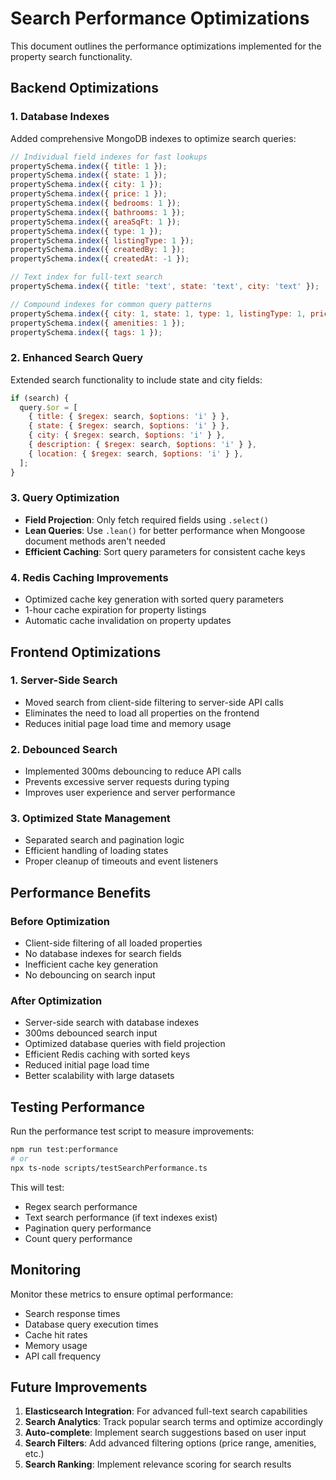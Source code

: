 # Search Performance Optimizations

This document outlines the performance optimizations implemented for the property search functionality.

## Backend Optimizations

### 1. Database Indexes
Added comprehensive MongoDB indexes to optimize search queries:

```javascript
// Individual field indexes for fast lookups
propertySchema.index({ title: 1 });
propertySchema.index({ state: 1 });
propertySchema.index({ city: 1 });
propertySchema.index({ price: 1 });
propertySchema.index({ bedrooms: 1 });
propertySchema.index({ bathrooms: 1 });
propertySchema.index({ areaSqFt: 1 });
propertySchema.index({ type: 1 });
propertySchema.index({ listingType: 1 });
propertySchema.index({ createdBy: 1 });
propertySchema.index({ createdAt: -1 });

// Text index for full-text search
propertySchema.index({ title: 'text', state: 'text', city: 'text' });

// Compound indexes for common query patterns
propertySchema.index({ city: 1, state: 1, type: 1, listingType: 1, price: 1 });
propertySchema.index({ amenities: 1 });
propertySchema.index({ tags: 1 });
```

### 2. Enhanced Search Query
Extended search functionality to include state and city fields:

```javascript
if (search) {
  query.$or = [
    { title: { $regex: search, $options: 'i' } },
    { state: { $regex: search, $options: 'i' } },
    { city: { $regex: search, $options: 'i' } },
    { description: { $regex: search, $options: 'i' } },
    { location: { $regex: search, $options: 'i' } },
  ];
}
```

### 3. Query Optimization
- **Field Projection**: Only fetch required fields using `.select()`
- **Lean Queries**: Use `.lean()` for better performance when Mongoose document methods aren't needed
- **Efficient Caching**: Sort query parameters for consistent cache keys

### 4. Redis Caching Improvements
- Optimized cache key generation with sorted query parameters
- 1-hour cache expiration for property listings
- Automatic cache invalidation on property updates

## Frontend Optimizations

### 1. Server-Side Search
- Moved search from client-side filtering to server-side API calls
- Eliminates the need to load all properties on the frontend
- Reduces initial page load time and memory usage

### 2. Debounced Search
- Implemented 300ms debouncing to reduce API calls
- Prevents excessive server requests during typing
- Improves user experience and server performance

### 3. Optimized State Management
- Separated search and pagination logic
- Efficient handling of loading states
- Proper cleanup of timeouts and event listeners

## Performance Benefits

### Before Optimization
- Client-side filtering of all loaded properties
- No database indexes for search fields
- Inefficient cache key generation
- No debouncing on search input

### After Optimization
- Server-side search with database indexes
- 300ms debounced search input
- Optimized database queries with field projection
- Efficient Redis caching with sorted keys
- Reduced initial page load time
- Better scalability with large datasets

## Testing Performance

Run the performance test script to measure improvements:

```bash
npm run test:performance
# or
npx ts-node scripts/testSearchPerformance.ts
```

This will test:
- Regex search performance
- Text search performance (if text indexes exist)
- Pagination query performance
- Count query performance

## Monitoring

Monitor these metrics to ensure optimal performance:
- Search response times
- Database query execution times
- Cache hit rates
- Memory usage
- API call frequency

## Future Improvements

1. **Elasticsearch Integration**: For advanced full-text search capabilities
2. **Search Analytics**: Track popular search terms and optimize accordingly
3. **Auto-complete**: Implement search suggestions based on user input
4. **Search Filters**: Add advanced filtering options (price range, amenities, etc.)
5. **Search Ranking**: Implement relevance scoring for search results 